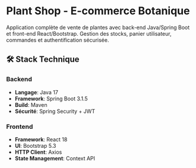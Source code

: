 # Plant Shop - E-commerce Botanique

Application complète de vente de plantes avec back-end Java/Spring Boot et front-end React/Bootstrap.
Gestion des stocks, panier utilisateur, commandes et authentification sécurisée.

## 🛠 Stack Technique

### Backend
- **Langage**: Java 17
- **Framework**: Spring Boot 3.1.5
- **Build**: Maven
- **Sécurité**: Spring Security + JWT

### Frontend
- **Framework**: React 18
- **UI**: Bootstrap 5.3
- **HTTP Client**: Axios
- **State Management**: Context API
